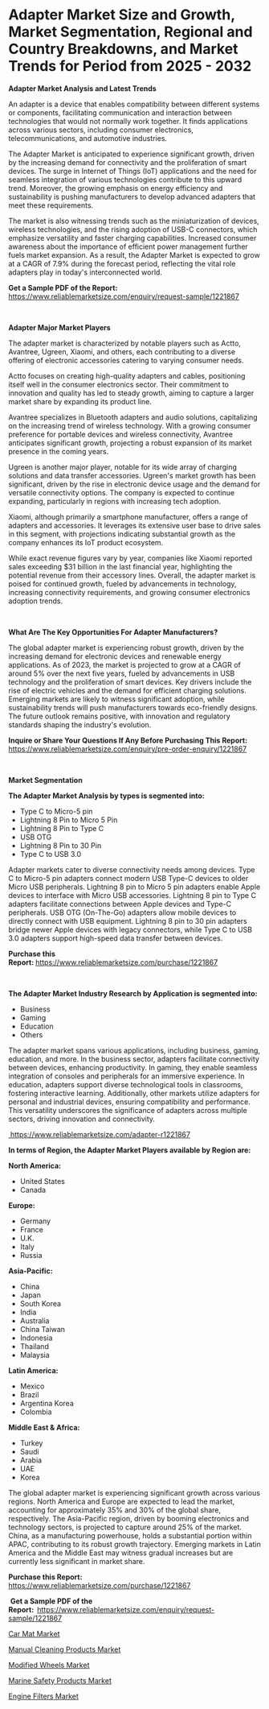 <p><h1>Adapter Market Size and Growth, Market Segmentation, Regional and Country Breakdowns, and Market Trends for Period from 2025 -  2032</h1></p><p><strong>Adapter Market Analysis and Latest Trends</strong></p>
<p><p>An adapter is a device that enables compatibility between different systems or components, facilitating communication and interaction between technologies that would not normally work together. It finds applications across various sectors, including consumer electronics, telecommunications, and automotive industries. </p><p>The Adapter Market is anticipated to experience significant growth, driven by the increasing demand for connectivity and the proliferation of smart devices. The surge in Internet of Things (IoT) applications and the need for seamless integration of various technologies contribute to this upward trend. Moreover, the growing emphasis on energy efficiency and sustainability is pushing manufacturers to develop advanced adapters that meet these requirements.</p><p>The market is also witnessing trends such as the miniaturization of devices, wireless technologies, and the rising adoption of USB-C connectors, which emphasize versatility and faster charging capabilities. Increased consumer awareness about the importance of efficient power management further fuels market expansion. As a result, the Adapter Market is expected to grow at a CAGR of 7.9% during the forecast period, reflecting the vital role adapters play in today's interconnected world.</p></p>
<p><strong>Get a Sample PDF of the Report:&nbsp;</strong> <a href="https://www.reliablemarketsize.com/enquiry/request-sample/1221867?utm_campaign=1897&utm_medium=2&utm_source=Github&utm_content=ia&utm_term=05022025&utm_id=adapter">https://www.reliablemarketsize.com/enquiry/request-sample/1221867</a></p>
<p>&nbsp;</p>
<p><strong>Adapter Major Market Players</strong></p>
<p><p>The adapter market is characterized by notable players such as Actto, Avantree, Ugreen, Xiaomi, and others, each contributing to a diverse offering of electronic accessories catering to varying consumer needs. </p><p>Actto focuses on creating high-quality adapters and cables, positioning itself well in the consumer electronics sector. Their commitment to innovation and quality has led to steady growth, aiming to capture a larger market share by expanding its product line.</p><p>Avantree specializes in Bluetooth adapters and audio solutions, capitalizing on the increasing trend of wireless technology. With a growing consumer preference for portable devices and wireless connectivity, Avantree anticipates significant growth, projecting a robust expansion of its market presence in the coming years.</p><p>Ugreen is another major player, notable for its wide array of charging solutions and data transfer accessories. Ugreen's market growth has been significant, driven by the rise in electronic device usage and the demand for versatile connectivity options. The company is expected to continue expanding, particularly in regions with increasing tech adoption.</p><p>Xiaomi, although primarily a smartphone manufacturer, offers a range of adapters and accessories. It leverages its extensive user base to drive sales in this segment, with projections indicating substantial growth as the company enhances its IoT product ecosystem.</p><p>While exact revenue figures vary by year, companies like Xiaomi reported sales exceeding $31 billion in the last financial year, highlighting the potential revenue from their accessory lines. Overall, the adapter market is poised for continued growth, fueled by advancements in technology, increasing connectivity requirements, and growing consumer electronics adoption trends.</p></p>
<p>&nbsp;</p>
<p><strong>What Are The Key Opportunities For Adapter Manufacturers?</strong></p>
<p><p>The global adapter market is experiencing robust growth, driven by the increasing demand for electronic devices and renewable energy applications. As of 2023, the market is projected to grow at a CAGR of around 5% over the next five years, fueled by advancements in USB technology and the proliferation of smart devices. Key drivers include the rise of electric vehicles and the demand for efficient charging solutions. Emerging markets are likely to witness significant adoption, while sustainability trends will push manufacturers towards eco-friendly designs. The future outlook remains positive, with innovation and regulatory standards shaping the industry's evolution.</p></p>
<p><strong>Inquire or Share Your Questions If Any Before Purchasing This Report:</strong> <a href="https://www.reliablemarketsize.com/enquiry/pre-order-enquiry/1221867?utm_campaign=1897&utm_medium=2&utm_source=Github&utm_content=ia&utm_term=05022025&utm_id=adapter">https://www.reliablemarketsize.com/enquiry/pre-order-enquiry/1221867</a></p>
<p>&nbsp;</p>
<p><strong>Market Segmentation</strong></p>
<p><strong>The Adapter Market Analysis by types is segmented into:</strong></p>
<p><ul><li>Type C to Micro-5 pin</li><li>Lightning 8 Pin to Micro 5 Pin</li><li>Lightning 8 Pin to Type C</li><li>USB OTG</li><li>Lightning 8 Pin to 30 Pin</li><li>Type C to USB 3.0</li></ul></p>
<p><p>Adapter markets cater to diverse connectivity needs among devices. Type C to Micro-5 pin adapters connect modern USB Type-C devices to older Micro USB peripherals. Lightning 8 pin to Micro 5 pin adapters enable Apple devices to interface with Micro USB accessories. Lightning 8 pin to Type C adapters facilitate connections between Apple devices and Type-C peripherals. USB OTG (On-The-Go) adapters allow mobile devices to directly connect with USB equipment. Lightning 8 pin to 30 pin adapters bridge newer Apple devices with legacy connectors, while Type C to USB 3.0 adapters support high-speed data transfer between devices.</p></p>
<p><strong>Purchase this Report:&nbsp;</strong><a href="https://www.reliablemarketsize.com/purchase/1221867?utm_campaign=1897&utm_medium=2&utm_source=Github&utm_content=ia&utm_term=05022025&utm_id=adapter">https://www.reliablemarketsize.com/purchase/1221867</a></p>
<p>&nbsp;</p>
<p><strong>The Adapter Market Industry Research by Application is segmented into:</strong></p>
<p><ul><li>Business</li><li>Gaming</li><li>Education</li><li>Others</li></ul></p>
<p><p>The adapter market spans various applications, including business, gaming, education, and more. In the business sector, adapters facilitate connectivity between devices, enhancing productivity. In gaming, they enable seamless integration of consoles and peripherals for an immersive experience. In education, adapters support diverse technological tools in classrooms, fostering interactive learning. Additionally, other markets utilize adapters for personal and industrial devices, ensuring compatibility and performance. This versatility underscores the significance of adapters across multiple sectors, driving innovation and connectivity.</p></p>
<p><a href="https://www.reliablemarketsize.com/adapter-r1221867?utm_campaign=1897&utm_medium=2&utm_source=Github&utm_content=ia&utm_term=05022025&utm_id=adapter">&nbsp;https://www.reliablemarketsize.com/adapter-r1221867</a></p>
<p><strong>In terms of Region, the Adapter Market Players available by Region are:</strong></p>
<p>
    <p> <strong> North America: </strong>
        <ul>
            <li>United States</li>
            <li>Canada</li>
        </ul>
        </p> 
    <p> <strong> Europe: </strong>
        <ul>
            <li>Germany</li>
            <li>France</li>
            <li>U.K.</li>
            <li>Italy</li>
            <li>Russia</li>
        </ul>
        </p> 
    <p> <strong> Asia-Pacific: </strong>
        <ul>
            <li>China</li>
            <li>Japan</li>
            <li>South Korea</li>
            <li>India</li>
            <li>Australia</li>
            <li>China Taiwan</li>
            <li>Indonesia</li>
            <li>Thailand</li>
            <li>Malaysia</li>
        </ul>
        </p> 
    <p> <strong> Latin America: </strong>
        <ul>
            <li>Mexico</li>
            <li>Brazil</li>
            <li>Argentina Korea</li>
            <li>Colombia</li>
        </ul>
        </p> 
    <p> <strong> Middle East & Africa: </strong>
        <ul>
            <li>Turkey</li>
            <li>Saudi</li>
            <li>Arabia</li>
            <li>UAE</li>
            <li>Korea</li>
        </ul>
    </p>
    </p>
<p><p>The global adapter market is experiencing significant growth across various regions. North America and Europe are expected to lead the market, accounting for approximately 35% and 30% of the global share, respectively. The Asia-Pacific region, driven by booming electronics and technology sectors, is projected to capture around 25% of the market. China, as a manufacturing powerhouse, holds a substantial portion within APAC, contributing to its robust growth trajectory. Emerging markets in Latin America and the Middle East may witness gradual increases but are currently less significant in market share.</p></p>
<p><strong>Purchase this Report: </strong><a href="https://www.reliablemarketsize.com/purchase/1221867?utm_campaign=1897&utm_medium=2&utm_source=Github&utm_content=ia&utm_term=05022025&utm_id=adapter">https://www.reliablemarketsize.com/purchase/1221867</a></p>
<p>&nbsp;<strong>Get a Sample PDF of the Report:&nbsp;&nbsp;</strong><a href="https://www.reliablemarketsize.com/enquiry/request-sample/1221867?utm_campaign=1897&utm_medium=2&utm_source=Github&utm_content=ia&utm_term=05022025&utm_id=adapter">https://www.reliablemarketsize.com/enquiry/request-sample/1221867</a></p>
<p><strong></strong></p>
<p><p><a href="https://www.linkedin.com/pulse/global-car-mat-nexus-sector-confluences-regional-catalysts-6xaie?utm_campaign=1897&utm_medium=2&utm_source=Github&utm_content=ia&utm_term=05022025&utm_id=adapter">Car Mat Market</a></p><p><a href="https://github.com/ziogaskangui96/Market-Research-Report-List-1/blob/main/manual-cleaning-products-market.md?utm_campaign=1897&utm_medium=2&utm_source=Github&utm_content=ia&utm_term=05022025&utm_id=adapter">Manual Cleaning Products Market</a></p><p><a href="https://www.linkedin.com/pulse/size-dynamics-expected-growth-modified-wheels-market-l0zbe?utm_campaign=1897&utm_medium=2&utm_source=Github&utm_content=ia&utm_term=05022025&utm_id=adapter">Modified Wheels Market</a></p><p><a href="https://github.com/carylgrinko/Market-Research-Report-List-1/blob/main/marine-safety-products-market.md?utm_campaign=1897&utm_medium=2&utm_source=Github&utm_content=ia&utm_term=05022025&utm_id=adapter">Marine Safety Products Market</a></p><p><a href="https://www.linkedin.com/pulse/global-engine-filters-market-focus-application-end-use-industry-wvvie?utm_campaign=1897&utm_medium=2&utm_source=Github&utm_content=ia&utm_term=05022025&utm_id=adapter">Engine Filters Market</a></p></p>